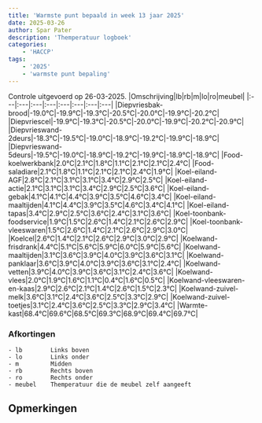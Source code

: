 ```yaml
---
title: 'Warmste punt bepaald in week 13 jaar 2025'
date: 2025-03-26
author: Spar Pater
description: 'Themperatuur logboek'
categories:
    - 'HACCP'
tags:
    - '2025'
    - 'warmste punt bepaling'
---
```

Controle uitgevoerd op 26-03-2025.
|Omschrijving|lb|rb|m|lo|ro|meubel|
|:---|:---|:---|:---|:---|:---|:---|:---|
|Diepvriesbak-brood|-19.0°C|-19.9°C|-19.3°C|-20.5°C|-20.0°C|-19.9°C|-20.2°C|
|Diepvriescel|-19.9°C|-19.3°C|-20.5°C|-20.0°C|-19.9°C|-20.2°C|-20.9°C|
|Diepvrieswand-2deurs|-18.3°C|-19.5°C|-19.0°C|-18.9°C|-19.2°C|-19.9°C|-18.9°C|
|Diepvrieswand-5deurs|-19.5°C|-19.0°C|-18.9°C|-19.2°C|-19.9°C|-18.9°C|-18.9°C|
|Food-koelwerkbank|2.0°C|2.1°C|1.8°C|1.1°C|2.1°C|2.1°C|2.4°C|
|Food-saladiare|2.1°C|1.8°C|1.1°C|2.1°C|2.1°C|2.4°C|1.9°C|
|Koel-eiland-AGF|2.8°C|2.1°C|3.1°C|3.1°C|3.4°C|2.9°C|2.5°C|
|Koel-eiland-actie|2.1°C|3.1°C|3.1°C|3.4°C|2.9°C|2.5°C|3.6°C|
|Koel-eiland-gebak|4.1°C|4.1°C|4.4°C|3.9°C|3.5°C|4.6°C|3.4°C|
|Koel-eiland-maaltijden|4.1°C|4.4°C|3.9°C|3.5°C|4.6°C|3.4°C|4.1°C|
|Koel-eiland-tapas|3.4°C|2.9°C|2.5°C|3.6°C|2.4°C|3.1°C|3.6°C|
|Koel-toonbank-foodservice|1.9°C|1.5°C|2.6°C|1.4°C|2.1°C|2.6°C|2.9°C|
|Koel-toonbank-vleeswaren|1.5°C|2.6°C|1.4°C|2.1°C|2.6°C|2.9°C|3.0°C|
|Koelcel|2.6°C|1.4°C|2.1°C|2.6°C|2.9°C|3.0°C|2.9°C|
|Koelwand-frisdrank|4.4°C|5.1°C|5.6°C|5.9°C|6.0°C|5.9°C|5.6°C|
|Koelwand-maaltijden|3.1°C|3.6°C|3.9°C|4.0°C|3.9°C|3.6°C|3.1°C|
|Koelwand-panklaar|3.6°C|3.9°C|4.0°C|3.9°C|3.6°C|3.1°C|2.4°C|
|Koelwand-vetten|3.9°C|4.0°C|3.9°C|3.6°C|3.1°C|2.4°C|3.6°C|
|Koelwand-vlees|2.0°C|1.9°C|1.6°C|1.1°C|0.4°C|1.6°C|0.5°C|
|Koelwand-vleeswaren-en-kaas|2.9°C|2.6°C|2.1°C|1.4°C|2.6°C|1.5°C|2.3°C|
|Koelwand-zuivel-melk|3.6°C|3.1°C|2.4°C|3.6°C|2.5°C|3.3°C|2.9°C|
|Koelwand-zuivel-toetjes|3.1°C|2.4°C|3.6°C|2.5°C|3.3°C|2.9°C|3.4°C|
|Warmte-kast|68.4°C|69.6°C|68.5°C|69.3°C|68.9°C|69.4°C|69.7°C|

### Afkortingen
    - lb        Links boven
    - lo        Links onder
    - m         Midden
    - rb        Rechts boven
    - ro        Rechts onder
    - meubel    Themperatuur die de meubel zelf aangeeft

## Opmerkingen


